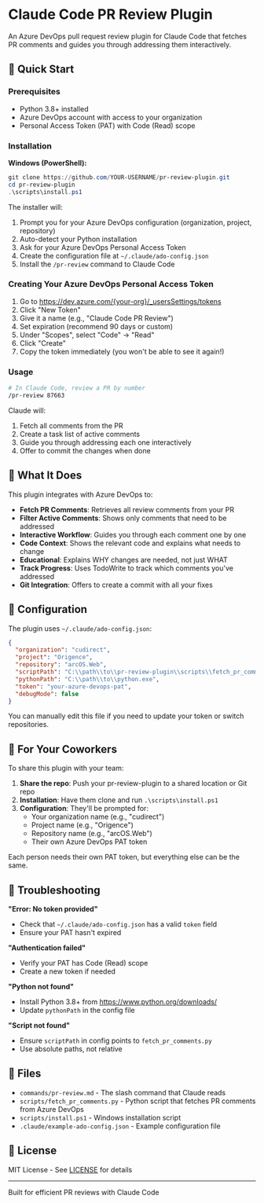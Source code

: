 # Claude Code PR Review Plugin

An Azure DevOps pull request review plugin for Claude Code that fetches PR comments and guides you through addressing them interactively.

## 🚀 Quick Start

### Prerequisites

- Python 3.8+ installed
- Azure DevOps account with access to your organization
- Personal Access Token (PAT) with Code (Read) scope

### Installation

**Windows (PowerShell):**
```powershell
git clone https://github.com/YOUR-USERNAME/pr-review-plugin.git
cd pr-review-plugin
.\scripts\install.ps1
```

The installer will:
1. Prompt you for your Azure DevOps configuration (organization, project, repository)
2. Auto-detect your Python installation
3. Ask for your Azure DevOps Personal Access Token
4. Create the configuration file at `~/.claude/ado-config.json`
5. Install the `/pr-review` command to Claude Code

### Creating Your Azure DevOps Personal Access Token

1. Go to https://dev.azure.com/{your-org}/_usersSettings/tokens
2. Click "New Token"
3. Give it a name (e.g., "Claude Code PR Review")
4. Set expiration (recommend 90 days or custom)
5. Under "Scopes", select "Code" → "Read"
6. Click "Create"
7. Copy the token immediately (you won't be able to see it again!)

### Usage

```bash
# In Claude Code, review a PR by number
/pr-review 87663
```

Claude will:
1. Fetch all comments from the PR
2. Create a task list of active comments
3. Guide you through addressing each one interactively
4. Offer to commit the changes when done

## 📖 What It Does

This plugin integrates with Azure DevOps to:

- **Fetch PR Comments**: Retrieves all review comments from your PR
- **Filter Active Comments**: Shows only comments that need to be addressed
- **Interactive Workflow**: Guides you through each comment one by one
- **Code Context**: Shows the relevant code and explains what needs to change
- **Educational**: Explains WHY changes are needed, not just WHAT
- **Track Progress**: Uses TodoWrite to track which comments you've addressed
- **Git Integration**: Offers to create a commit with all your fixes

## 🔧 Configuration

The plugin uses `~/.claude/ado-config.json`:

```json
{
  "organization": "cudirect",
  "project": "Origence",
  "repository": "arcOS.Web",
  "scriptPath": "C:\\path\\to\\pr-review-plugin\\scripts\\fetch_pr_comments.py",
  "pythonPath": "C:\\path\\to\\python.exe",
  "token": "your-azure-devops-pat",
  "debugMode": false
}
```

You can manually edit this file if you need to update your token or switch repositories.

## 🔧 For Your Coworkers

To share this plugin with your team:

1. **Share the repo**: Push your pr-review-plugin to a shared location or Git repo
2. **Installation**: Have them clone and run `.\scripts\install.ps1`
3. **Configuration**: They'll be prompted for:
   - Your organization name (e.g., "cudirect")
   - Project name (e.g., "Origence")
   - Repository name (e.g., "arcOS.Web")
   - Their own Azure DevOps PAT token

Each person needs their own PAT token, but everything else can be the same.

## 🐛 Troubleshooting

**"Error: No token provided"**
- Check that `~/.claude/ado-config.json` has a valid `token` field
- Ensure your PAT hasn't expired

**"Authentication failed"**
- Verify your PAT has Code (Read) scope
- Create a new token if needed

**"Python not found"**
- Install Python 3.8+ from https://www.python.org/downloads/
- Update `pythonPath` in the config file

**"Script not found"**
- Ensure `scriptPath` in config points to `fetch_pr_comments.py`
- Use absolute paths, not relative

## 📄 Files

- `commands/pr-review.md` - The slash command that Claude reads
- `scripts/fetch_pr_comments.py` - Python script that fetches PR comments from Azure DevOps
- `scripts/install.ps1` - Windows installation script
- `.claude/example-ado-config.json` - Example configuration file

## 📝 License

MIT License - See [LICENSE](LICENSE) for details

---

Built for efficient PR reviews with Claude Code
